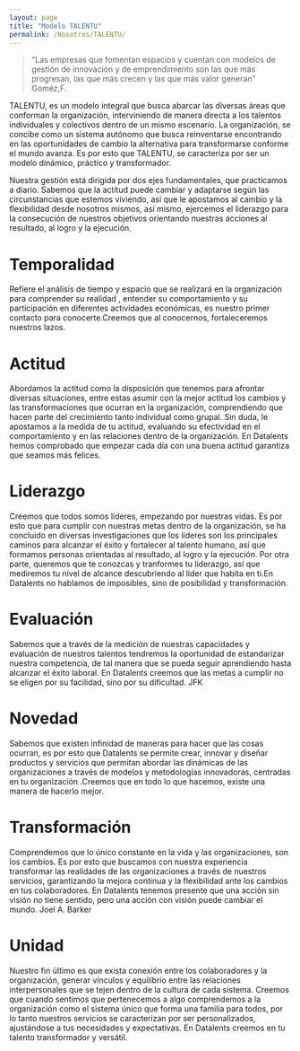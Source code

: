 ```yaml
---
layout: page
title: "Modelo TALENTU"
permalink: /Nosotros/TALENTU/
---
```


> “Las empresas que fomentan espacios y cuentan con modelos de gestión de innovación y de emprendimiento son las que más progresan, las que más crecen y las que más valor generan” 
> Goméz,F.

TALENTU, es un modelo integral que busca abarcar las diversas áreas que conforman la organización, interviniendo de manera directa a los talentos individuales y colectivos dentro de un mismo escenario. La organización, se concibe como un sistema autónomo que busca reinventarse encontrando en las oportunidades de cambio la alternativa para transformarse conforme el mundo avanza. Es por esto que TALENTU, se caracteriza por ser un modelo dinámico, práctico y transformador.

Nuestra gestión está dirigida por dos ejes fundamentales, que practicamos a diario.  Sabemos que la actitud puede cambiar y adaptarse según las circunstancias que estemos viviendo, así que le apostamos al cambio y la flexibilidad desde nosotros mismos, así mismo, ejercemos el liderazgo para la consecución de  nuestros objetivos orientando nuestras acciones al resultado,  al logro y la ejecución.


# **Temporalidad** 

Refiere el análisis de tiempo y espacio que se realizará en la organización para comprender su realidad , entender su comportamiento y su participación en diferentes  actividades económicas, es nuestro primer contacto para conocerte.Creemos que al conocernos, fortaleceremos nuestros lazos.

# **Actitud**

Abordamos la actitud como la disposición que tenemos  para afrontar diversas situaciones, entre estas asumir con la mejor actitud los cambios y las transformaciones que ocurran en la organización, comprendiendo que hacen parte del crecimiento tanto individual como grupal. Sin duda, le apostamos a la medida de tu actitud, evaluando su efectividad en el comportamiento y en las relaciones dentro de la organización. En Datalents hemos comprobado que empezar cada día con una buena actitud garantiza que seamos más felices.

# **Liderazgo**

Creemos que todos somos líderes, empezando por nuestras vidas. Es por esto que para cumplir con nuestras metas dentro de la organización,  se ha concluido en diversas investigaciones que los líderes son los principales caminos para alcanzar el éxito y fortalecer al talento humano, así que formamos personas orientadas al resultado,  al logro y la ejecución.  Por otra parte, queremos que te conozcas y tranformes tu liderazgo, así que mediremos tu nivel de alcance descubriendo al líder que habita en ti.En Datalents no hablamos de imposibles, sino de posibilidad y transformación.

# **Evaluación**

Sabemos que a través de la medición de nuestras capacidades y evaluación de nuestros talentos tendremos la oportunidad de estandarizar nuestra competencia, de tal manera que se pueda seguir aprendiendo hasta alcanzar el éxito laboral. En Datalents creemos que las metas a cumplir no se eligen por su facilidad, sino por su dificultad. JFK

# **Novedad**

Sabemos que existen infinidad de maneras para hacer que las cosas ocurran, es por esto que Datalents se permite crear, innovar y diseñar productos y servicios que permitan abordar las dinámicas de las organizaciones a través de modelos y metodologías  innovadoras, centradas en tu organización .Creemos que en todo lo que hacemos, existe una manera de hacerlo mejor.

# **Transformación**

Comprendemos que lo único constante en la vida y las organizaciones, son los cambios. Es por esto que buscamos con nuestra experiencia transformar las realidades de las organizaciones a través de nuestros servicios, garantizando la mejora continua y la flexibilidad ante los cambios en tus colaboradores. En Datalents tenemos presente que una acción sin visión no tiene sentido, pero una acción con visión puede cambiar el mundo. Joel A. Barker

# **Unidad**

Nuestro fin último es que exista conexión entre los colaboradores  y la organización, generar vínculos y equilibrio entre las relaciones interpersonales que se tejen dentro de la cultura de cada sistema. Creemos que cuando sentimos que pertenecemos a algo comprendemos a la organización como el sistema único que forma una familia para todos, por lo tanto nuestros servicios se caracterizan por ser personalizados, ajustándose a tus necesidades y expectativas. En Datalents creemos en tu talento transformador y versátil. 
